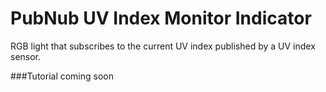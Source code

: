 # PubNub UV Index Monitor Indicator
RGB light that subscribes to the current UV index published by a UV index sensor.

###Tutorial coming soon
